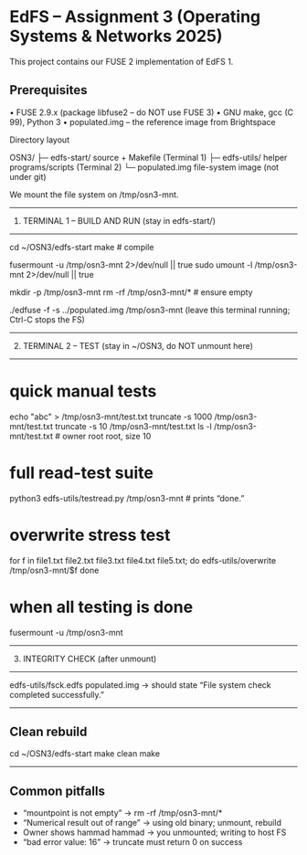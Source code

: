 EdFS – Assignment 3 (Operating Systems & Networks 2025)
======================================================

This project contains our FUSE 2 implementation of EdFS 1.

Prerequisites
-------------
• FUSE 2.9.x  (package libfuse2 – do NOT use FUSE 3)
• GNU make, gcc (C 99), Python 3
• populated.img  – the reference image from Brightspace

Directory layout

  OSN3/
  ├─ edfs-start/      source + Makefile        (Terminal 1)
  ├─ edfs-utils/      helper programs/scripts  (Terminal 2)
  └─ populated.img    file-system image (not under git)

We mount the file system on /tmp/osn3-mnt.

-----------------------------------------------------------------
1.  TERMINAL 1  –  BUILD AND RUN (stay in edfs-start/)
-----------------------------------------------------------------

  cd ~/OSN3/edfs-start
  make                               # compile

  fusermount -u /tmp/osn3-mnt 2>/dev/null || true
  sudo umount -l /tmp/osn3-mnt 2>/dev/null || true

  mkdir -p /tmp/osn3-mnt
  rm -rf /tmp/osn3-mnt/*             # ensure empty

  ./edfuse -f -s ../populated.img /tmp/osn3-mnt
  (leave this terminal running; Ctrl-C stops the FS)

-----------------------------------------------------------------
2.  TERMINAL 2  –  TEST (stay in ~/OSN3, do NOT unmount here)
-----------------------------------------------------------------

  # quick manual tests
  echo "abc" > /tmp/osn3-mnt/test.txt
  truncate -s 1000 /tmp/osn3-mnt/test.txt
  truncate -s   10 /tmp/osn3-mnt/test.txt
  ls -l /tmp/osn3-mnt/test.txt      # owner root root, size 10

  # full read-test suite
  python3 edfs-utils/testread.py /tmp/osn3-mnt   # prints “done.”

  # overwrite stress test
  for f in file1.txt file2.txt file3.txt file4.txt file5.txt; do
      edfs-utils/overwrite /tmp/osn3-mnt/$f
  done

  # when all testing is done
  fusermount -u /tmp/osn3-mnt

-----------------------------------------------------------------
3.  INTEGRITY CHECK (after unmount)
-----------------------------------------------------------------

  edfs-utils/fsck.edfs populated.img
  → should state “File system check completed successfully.”

-----------------------------------------------------------------
Clean rebuild
-----------------------------------------------------------------

  cd ~/OSN3/edfs-start
  make clean
  make

-----------------------------------------------------------------
Common pitfalls
-----------------------------------------------------------------

* “mountpoint is not empty”          →  rm -rf /tmp/osn3-mnt/*
* “Numerical result out of range”    →  using old binary; unmount, rebuild
* Owner shows hammad hammad          →  you unmounted; writing to host FS
* “bad error value: 16”              →  truncate must return 0 on success
